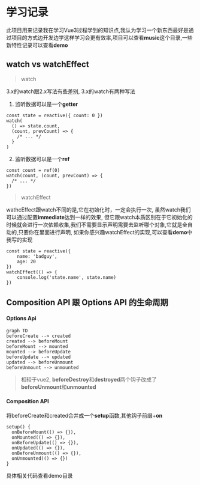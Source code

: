 # 学习记录

此项目用来记录我在学习Vue3过程学到的知识点,我认为学习一个新东西最好是通过项目的方式边开发边学这样学习会更有效率,项目可以查看**music**这个目录,一些新特性记录可以查看**demo**

## watch vs watchEffect

> watch

3.x的watch跟2.x写法有些差别, 3.x的watch有两种写法

1. 监听数据可以是一个**getter**

```
const state = reactive({ count: 0 })
watch(
  () => state.count,
  (count, prevCount) => {
    /* ... */
  }
)
```

2. 监听数据可以是一个**ref**

```
const count = ref(0)
watch(count, (count, prevCount) => {
  /* ... */
})
```

> watchEffect

wathcEffect跟watch不同的是,它在初始化时，一定会执行一次, 虽然watch我们可以通过配置**immediate**达到一样的效果, 但它跟watch本质区别在于它初始化的时候就会进行一次依赖收集,我们不需要显示声明需要去监听哪个对象,它就是全自动的,只要你在里面进行声明, 如果你感兴趣watchEffect的实现,可以查看**demo**中我写的实现

```
const state = reactive({
    name: 'badguy',
    age: 20
})
watchEffect(() => {
    console.log('state.name', state.name)
})
```
## Composition API 跟 Options API 的生命周期

#### Options Api


```mermaid
graph TD
beforeCreate --> created 
created --> beforeMount
beforeMount --> mounted
mounted --> beforeUpdate
beforeUpdate --> updated
updated --> beforeUnmount
beforeUnmount --> unmounted
```
> 相较于vue2, **beforeDestroy**和**destroyed**两个钩子改成了**beforeUnmount**和**unmounted**

#### Composition API

将beforeCreate和created合并成一个**setup**函数,其他钩子前缀+**on**

```
setup() {
  onBeforeMount(() => {}),
  onMounted(() => {}),
  onBeforeUpdate(() => {}),
  onUpdated(() => {}),
  onBeforeUnmount(() => {}),
  onUnmounted(() => {})
}
```

具体相关代码查看demo目录
